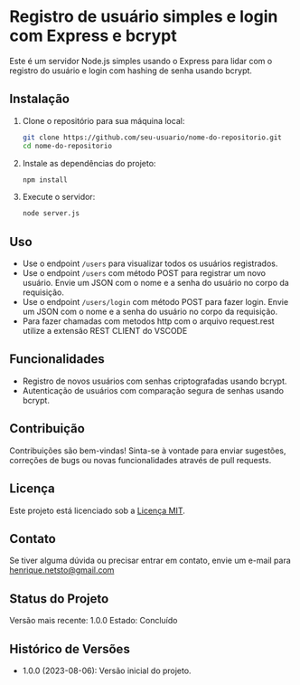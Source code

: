 # Registro de usuário simples e login com Express e bcrypt

Este é um servidor Node.js simples usando o Express para lidar com o registro do usuário e login com hashing de senha usando bcrypt.

## Instalação

1. Clone o repositório para sua máquina local:

   ```bash
   git clone https://github.com/seu-usuario/nome-do-repositorio.git
   cd nome-do-repositorio
   ```

2. Instale as dependências do projeto:

   ```bash
   npm install
   ```

3. Execute o servidor:
   ```bash
   node server.js
   ```

## Uso

- Use o endpoint `/users` para visualizar todos os usuários registrados.
- Use o endpoint `/users` com método POST para registrar um novo usuário. Envie um JSON com o nome e a senha do usuário no corpo da requisição.
- Use o endpoint `/users/login` com método POST para fazer login. Envie um JSON com o nome e a senha do usuário no corpo da requisição.
- Para fazer chamadas com metodos http com o arquivo request.rest utilize a extensão REST CLIENT do VSCODE

## Funcionalidades

- Registro de novos usuários com senhas criptografadas usando bcrypt.
- Autenticação de usuários com comparação segura de senhas usando bcrypt.

## Contribuição

Contribuições são bem-vindas! Sinta-se à vontade para enviar sugestões, correções de bugs ou novas funcionalidades através de pull requests.

## Licença

Este projeto está licenciado sob a [Licença MIT](https://opensource.org/licenses/MIT).

## Contato

Se tiver alguma dúvida ou precisar entrar em contato, envie um e-mail para henrique.netsto@gmail.com

## Status do Projeto

Versão mais recente: 1.0.0
Estado: Concluído

## Histórico de Versões

- 1.0.0 (2023-08-06): Versão inicial do projeto.
